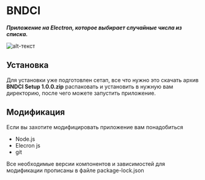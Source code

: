 # BNDCI

***Приложение на Electron, которое выбирает случайные числа из списка.***

![alt-текст](https://raw.githubusercontent.com/OneupO/BNDCI/main/src/img/ico.ico?token=AK6YYW4HRMGB7IHYQC2CYFLBVISAQ "Logo")


## Установка

 Для установки уже подготовлен сетап, все что нужно это скачать архив  **BNDCI Setup 1.0.0.zip** распаковать и установить в нужную вам директорию, после чего можете запустить приложение.

## Модификация 

<p>Если вы захотите модифицировать приложение вам понадобиться  </p>

* Node.js 
* Elecron js 
* git 

<p>Все необходимые версии компонентов и зависимостей для модификации прописаны в файле package-lock.json</p>